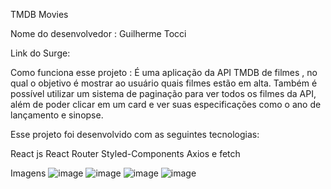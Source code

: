 TMDB Movies

Nome do desenvolvedor :
Guilherme Tocci

Link do Surge:

Como funciona esse projeto :
É uma aplicação da API TMDB de filmes , no qual o objetivo é mostrar ao usuário quais filmes estão em alta.
Também é possível utilizar um sistema de paginação para ver todos os filmes da API, além de poder clicar em um card e ver suas especificações
como o ano de lançamento e sinopse.

Esse projeto foi desenvolvido com as seguintes tecnologias:

React js
React Router
Styled-Components
Axios e fetch

Imagens 
![image](https://user-images.githubusercontent.com/104547759/198753908-65f023cb-6b18-4ba5-b0f8-8615fb5ebd0c.png)
![image](https://user-images.githubusercontent.com/104547759/198753921-eec8b808-f19a-4cb7-8b49-fc4cbdff2531.png)
![image](https://user-images.githubusercontent.com/104547759/198753935-c67d30af-b06b-46c1-aace-1b31c3bf119f.png)
![image](https://user-images.githubusercontent.com/104547759/198753955-7b3ea972-1ea5-427e-8662-0ef7bbb21a7b.png)


